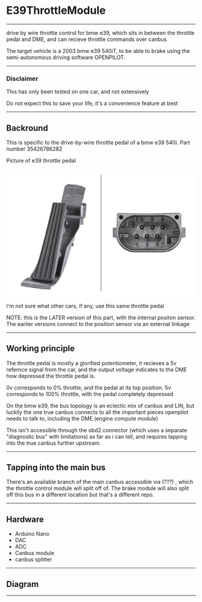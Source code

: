 # E39ThrottleModule
---

drive by wire throttle control for bmw e39, which sits in between the throttle pedal and DME, and can recieve throttle commands over canbus

The target vehicle is a 2003 bmw e39 540iT, to be able to brake using the semi-autonomous driving software OPENPILOT.

---

### Disclaimer

This has only been tested on one car, and not extensively

Do not expect this to save your life, it's a convenience feature at best

---

## Backround

This is specific to the drive-by-wire throttle pedal of a bmw e39 540i. Part number 35426786282

Picture of e39 throttle pedal
<p align="left">
  <img src="Pics/e39 540i throttle pedal.jpg?raw=true">
</p>

I'm not sure what other cars, if any, use this same throttle pedal

NOTE: this is the LATER version of this part, with the internal positon sensor. The earlier versions connect to the position sensor via an external linkage 

---

## Working principle

The throttle pedal is mostly a glorified potentiometer, it recieves a 5v refernce signal from the car, and the output voltage indicates to the DME how depressed the throttle pedal is.

0v corresponds to 0% throttle, and the pedal at its top position. 5v corresponds to 100% throttle, with the pedal completely depressed

On the bmw e39, the bus topology is an eclectic mix of canbus and LIN, but luckily the one true canbus connects to all the important pieces openpilot needs to talk to, including the DME (engine compute module)

This isn't accessible through the obd2 connector (which uses a separate "diagnostic bus" with limitations) as far as i can tell, and requires tapping into the true canbus further upstream.

---

## Tapping into the main bus

There's an available branch of the main canbus accessible via (???) , which the throttle control module will split off of. The brake module will also split off this bus in a different location but that's a different repo.

---

## Hardware

- Arduino Nano
- DAC
- ADC
- Canbus module
- canbus splitter


---

## Diagram



---

